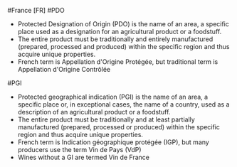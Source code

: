 #France [FR]
#PDO 
- Protected Designation of Origin (PDO) is the name of an area, a specific place used as a designation for an agricultural product or a foodstuff. 
- The entire product must be traditionally and entirely manufactured (prepared, processed and produced) within the specific region and thus acquire unique properties.
- French term is Appellation d'Origine Protégée, but traditional term is Appellation d'Origine Contrôlée

#PGI
- Protected geographical indication (PGI) is the name of an area, a specific place or, in exceptional cases, the name of a country, used as a description of an agricultural product or a foodstuff.
- The entire product must be traditionally and at least partially manufactured (prepared, processed or produced) within the specific region and thus acquire unique properties.
- French term is Indication géographique protégée (IGP), but many producers use the term Vin de Pays (VdP)
- Wines without a GI are termed Vin de France

